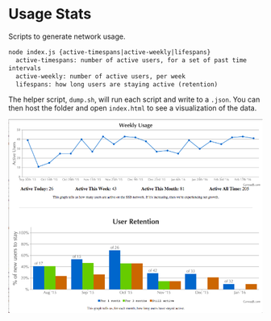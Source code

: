 # Usage Stats

Scripts to generate network usage.

```
node index.js {active-timespans|active-weekly|lifespans}
  active-timespans: number of active users, for a set of past time intervals
  active-weekly: number of active users, per week
  lifespans: how long users are staying active (retention)
```

The helper script, `dump.sh`, will run each script and write to a `.json`.
You can then host the folder and open `index.html` to see a visualization of the data.

![screenshot.png](screenshot.png)